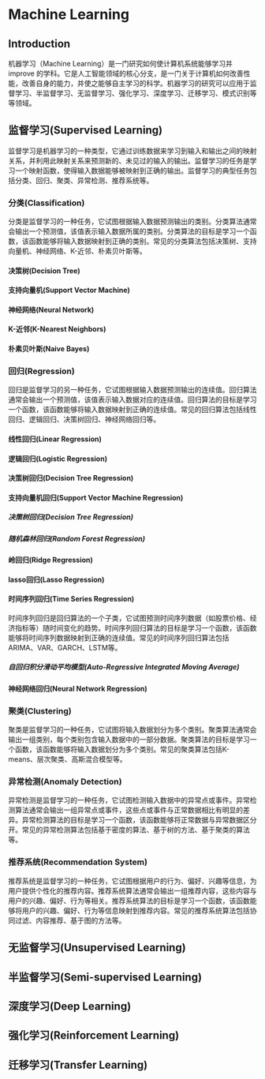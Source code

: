# Machine Learning

## Introduction

机器学习（Machine Learning）是一门研究如何使计算机系统能够学习并 improve 的学科。它是人工智能领域的核心分支，是一门关于计算机如何改善性能，改善自身的能力，并使之能够自主学习的科学。机器学习的研究可以应用于监督学习、半监督学习、无监督学习、强化学习、深度学习、迁移学习、模式识别等等领域。

## 监督学习(Supervised Learning)
监督学习是机器学习的一种类型，它通过训练数据来学习到输入和输出之间的映射关系，并利用此映射关系来预测新的、未见过的输入的输出。监督学习的任务是学习一个映射函数，使得输入数据能够被映射到正确的输出。监督学习的典型任务包括分类、回归、聚类、异常检测、推荐系统等。

### 分类(Classification)

分类是监督学习的一种任务，它试图根据输入数据预测输出的类别。分类算法通常会输出一个预测值，该值表示输入数据所属的类别。分类算法的目标是学习一个函数，该函数能够将输入数据映射到正确的类别。常见的分类算法包括决策树、支持向量机、神经网络、K-近邻、朴素贝叶斯等。

#### 决策树(Decision Tree)

#### 支持向量机(Support Vector Machine)

#### 神经网络(Neural Network)

#### K-近邻(K-Nearest Neighbors)

#### 朴素贝叶斯(Naive Bayes)

### 回归(Regression)

回归是监督学习的另一种任务，它试图根据输入数据预测输出的连续值。回归算法通常会输出一个预测值，该值表示输入数据对应的连续值。回归算法的目标是学习一个函数，该函数能够将输入数据映射到正确的连续值。常见的回归算法包括线性回归、逻辑回归、决策树回归、神经网络回归等。

#### 线性回归(Linear Regression)

#### 逻辑回归(Logistic Regression)

#### 决策树回归(Decision Tree Regression)

#### 支持向量机回归(Support Vector Machine Regression)

##### 决策树回归(Decision Tree Regression)

##### 随机森林回归(Random Forest Regression)

#### 岭回归(Ridge Regression)

#### lasso回归(Lasso Regression)

#### 时间序列回归(Time Series Regression)

时间序列回归是回归算法的一个子类，它试图预测时间序列数据（如股票价格、经济指标等）随时间变化的趋势。时间序列回归算法的目标是学习一个函数，该函数能够将时间序列数据映射到正确的连续值。常见的时间序列回归算法包括ARIMA、VAR、GARCH、LSTM等。

##### 自回归积分滑动平均模型(Auto-Regressive Integrated Moving Average)



#### 神经网络回归(Neural Network Regression)

### 聚类(Clustering)

聚类是监督学习的一种任务，它试图将输入数据划分为多个类别。聚类算法通常会输出一组类别，每个类别包含输入数据中的一部分数据。聚类算法的目标是学习一个函数，该函数能够将输入数据划分为多个类别。常见的聚类算法包括K-means、层次聚类、高斯混合模型等。

### 异常检测(Anomaly Detection)

异常检测是监督学习的一种任务，它试图检测输入数据中的异常点或事件。异常检测算法通常会输出一组异常点或事件，这些点或事件与正常数据相比有明显的差异。异常检测算法的目标是学习一个函数，该函数能够将正常数据与异常数据区分开。常见的异常检测算法包括基于密度的算法、基于树的方法、基于聚类的算法等。

### 推荐系统(Recommendation System)

推荐系统是监督学习的一种任务，它试图根据用户的行为、偏好、兴趣等信息，为用户提供个性化的推荐内容。推荐系统算法通常会输出一组推荐内容，这些内容与用户的兴趣、偏好、行为等相关。推荐系统算法的目标是学习一个函数，该函数能够将用户的兴趣、偏好、行为等信息映射到推荐内容。常见的推荐系统算法包括协同过滤、内容推荐、基于图的方法等。

## 无监督学习(Unsupervised Learning)

## 半监督学习(Semi-supervised Learning)

## 深度学习(Deep Learning)

## 强化学习(Reinforcement Learning)

## 迁移学习(Transfer Learning)